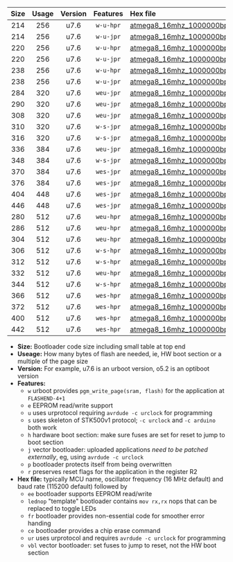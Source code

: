 |Size|Usage|Version|Features|Hex file|
|:-:|:-:|:-:|:-:|:--|
|214|256|u7.6|`w-u-hpr`|[atmega8_16mhz_1000000bps_ur.hex](https://raw.githubusercontent.com/stefanrueger/urboot/main//atmega8_16mhz_1000000bps_ur.hex)|
|214|256|u7.6|`w-u-jpr`|[atmega8_16mhz_1000000bps_ur_vbl.hex](https://raw.githubusercontent.com/stefanrueger/urboot/main//atmega8_16mhz_1000000bps_ur_vbl.hex)|
|220|256|u7.6|`w-u-hpr`|[atmega8_16mhz_1000000bps_lednop_ur.hex](https://raw.githubusercontent.com/stefanrueger/urboot/main//atmega8_16mhz_1000000bps_lednop_ur.hex)|
|220|256|u7.6|`w-u-jpr`|[atmega8_16mhz_1000000bps_lednop_ur_vbl.hex](https://raw.githubusercontent.com/stefanrueger/urboot/main//atmega8_16mhz_1000000bps_lednop_ur_vbl.hex)|
|238|256|u7.6|`w-u-hpr`|[atmega8_16mhz_1000000bps_lednop_fr_ur.hex](https://raw.githubusercontent.com/stefanrueger/urboot/main//atmega8_16mhz_1000000bps_lednop_fr_ur.hex)|
|238|256|u7.6|`w-u-jpr`|[atmega8_16mhz_1000000bps_lednop_fr_ur_vbl.hex](https://raw.githubusercontent.com/stefanrueger/urboot/main//atmega8_16mhz_1000000bps_lednop_fr_ur_vbl.hex)|
|284|320|u7.6|`weu-jpr`|[atmega8_16mhz_1000000bps_ee_ur_vbl.hex](https://raw.githubusercontent.com/stefanrueger/urboot/main//atmega8_16mhz_1000000bps_ee_ur_vbl.hex)|
|290|320|u7.6|`weu-jpr`|[atmega8_16mhz_1000000bps_ee_lednop_ur_vbl.hex](https://raw.githubusercontent.com/stefanrueger/urboot/main//atmega8_16mhz_1000000bps_ee_lednop_ur_vbl.hex)|
|308|320|u7.6|`weu-jpr`|[atmega8_16mhz_1000000bps_ee_lednop_fr_ur_vbl.hex](https://raw.githubusercontent.com/stefanrueger/urboot/main//atmega8_16mhz_1000000bps_ee_lednop_fr_ur_vbl.hex)|
|310|320|u7.6|`w-s-jpr`|[atmega8_16mhz_1000000bps_vbl.hex](https://raw.githubusercontent.com/stefanrueger/urboot/main//atmega8_16mhz_1000000bps_vbl.hex)|
|316|320|u7.6|`w-s-jpr`|[atmega8_16mhz_1000000bps_lednop_vbl.hex](https://raw.githubusercontent.com/stefanrueger/urboot/main//atmega8_16mhz_1000000bps_lednop_vbl.hex)|
|336|384|u7.6|`weu-jpr`|[atmega8_16mhz_1000000bps_ee_lednop_fr_ce_ur_vbl.hex](https://raw.githubusercontent.com/stefanrueger/urboot/main//atmega8_16mhz_1000000bps_ee_lednop_fr_ce_ur_vbl.hex)|
|348|384|u7.6|`w-s-jpr`|[atmega8_16mhz_1000000bps_lednop_fr_vbl.hex](https://raw.githubusercontent.com/stefanrueger/urboot/main//atmega8_16mhz_1000000bps_lednop_fr_vbl.hex)|
|370|384|u7.6|`wes-jpr`|[atmega8_16mhz_1000000bps_ee_vbl.hex](https://raw.githubusercontent.com/stefanrueger/urboot/main//atmega8_16mhz_1000000bps_ee_vbl.hex)|
|376|384|u7.6|`wes-jpr`|[atmega8_16mhz_1000000bps_ee_lednop_vbl.hex](https://raw.githubusercontent.com/stefanrueger/urboot/main//atmega8_16mhz_1000000bps_ee_lednop_vbl.hex)|
|404|448|u7.6|`wes-jpr`|[atmega8_16mhz_1000000bps_ee_lednop_fr_vbl.hex](https://raw.githubusercontent.com/stefanrueger/urboot/main//atmega8_16mhz_1000000bps_ee_lednop_fr_vbl.hex)|
|446|448|u7.6|`wes-jpr`|[atmega8_16mhz_1000000bps_ee_lednop_fr_ce_vbl.hex](https://raw.githubusercontent.com/stefanrueger/urboot/main//atmega8_16mhz_1000000bps_ee_lednop_fr_ce_vbl.hex)|
|280|512|u7.6|`weu-hpr`|[atmega8_16mhz_1000000bps_ee_ur.hex](https://raw.githubusercontent.com/stefanrueger/urboot/main//atmega8_16mhz_1000000bps_ee_ur.hex)|
|286|512|u7.6|`weu-hpr`|[atmega8_16mhz_1000000bps_ee_lednop_ur.hex](https://raw.githubusercontent.com/stefanrueger/urboot/main//atmega8_16mhz_1000000bps_ee_lednop_ur.hex)|
|304|512|u7.6|`weu-hpr`|[atmega8_16mhz_1000000bps_ee_lednop_fr_ur.hex](https://raw.githubusercontent.com/stefanrueger/urboot/main//atmega8_16mhz_1000000bps_ee_lednop_fr_ur.hex)|
|306|512|u7.6|`w-s-hpr`|[atmega8_16mhz_1000000bps.hex](https://raw.githubusercontent.com/stefanrueger/urboot/main//atmega8_16mhz_1000000bps.hex)|
|312|512|u7.6|`w-s-hpr`|[atmega8_16mhz_1000000bps_lednop.hex](https://raw.githubusercontent.com/stefanrueger/urboot/main//atmega8_16mhz_1000000bps_lednop.hex)|
|332|512|u7.6|`weu-hpr`|[atmega8_16mhz_1000000bps_ee_lednop_fr_ce_ur.hex](https://raw.githubusercontent.com/stefanrueger/urboot/main//atmega8_16mhz_1000000bps_ee_lednop_fr_ce_ur.hex)|
|344|512|u7.6|`w-s-hpr`|[atmega8_16mhz_1000000bps_lednop_fr.hex](https://raw.githubusercontent.com/stefanrueger/urboot/main//atmega8_16mhz_1000000bps_lednop_fr.hex)|
|366|512|u7.6|`wes-hpr`|[atmega8_16mhz_1000000bps_ee.hex](https://raw.githubusercontent.com/stefanrueger/urboot/main//atmega8_16mhz_1000000bps_ee.hex)|
|372|512|u7.6|`wes-hpr`|[atmega8_16mhz_1000000bps_ee_lednop.hex](https://raw.githubusercontent.com/stefanrueger/urboot/main//atmega8_16mhz_1000000bps_ee_lednop.hex)|
|400|512|u7.6|`wes-hpr`|[atmega8_16mhz_1000000bps_ee_lednop_fr.hex](https://raw.githubusercontent.com/stefanrueger/urboot/main//atmega8_16mhz_1000000bps_ee_lednop_fr.hex)|
|442|512|u7.6|`wes-hpr`|[atmega8_16mhz_1000000bps_ee_lednop_fr_ce.hex](https://raw.githubusercontent.com/stefanrueger/urboot/main//atmega8_16mhz_1000000bps_ee_lednop_fr_ce.hex)|

- **Size:** Bootloader code size including small table at top end
- **Useage:** How many bytes of flash are needed, ie, HW boot section or a multiple of the page size
- **Version:** For example, u7.6 is an urboot version, o5.2 is an optiboot version
- **Features:**
  + `w` urboot provides `pgm_write_page(sram, flash)` for the application at `FLASHEND-4+1`
  + `e` EEPROM read/write support
  + `u` uses urprotocol requiring `avrdude -c urclock` for programming
  + `s` uses skeleton of STK500v1 protocol; `-c urclock` and `-c arduino` both work
  + `h` hardware boot section: make sure fuses are set for reset to jump to boot section
  + `j` vector bootloader: uploaded applications *need to be patched externally*, eg, using `avrdude -c urclock`
  + `p` bootloader protects itself from being overwritten
  + `r` preserves reset flags for the application in the register R2
- **Hex file:** typically MCU name, oscillator frequency (16 MHz default) and baud rate (115200 default) followed by
  + `ee` bootloader supports EEPROM read/write
  + `lednop` "template" bootloader contains `mov rx,rx` nops that can be replaced to toggle LEDs
  + `fr` bootloader provides non-essential code for smoother error handing
  + `ce` bootloader provides a chip erase command
  + `ur` uses urprotocol and requires `avrdude -c urclock` for programming
  + `vbl` vector bootloader: set fuses to jump to reset, not the HW boot section
